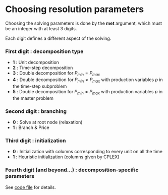 # Choosing resolution parameters

Choosing the solving parameters is done by the **met** argument, which must be an integer with at least 3 digits.

Each digit defines a different aspect of the solving.


### First digit : decomposition type

* **1** : Unit decomposition
* **2** : Time-step decomposition
* **3** : Double decomposition for $P_{min}=P_{max}$
* **4** : Double decomposition for $P_{min} \neq P_{max}$ with production variables $p$ in the time-step subproblem
* **5** : Double decomposition for $P_{min} \neq P_{max}$ with production variables $p$ in the master problem


### Second digit : branching

* **0** : Solve at root node (relaxation)
* **1** : Branch & Price


### Third digit : initialization

* **0** : Initialization with columns corresponding to every unit on all the time
* **1** : Heuristic initialization (columns given by CPLEX)


### Fourth digit (and beyond...) : decomposition-specific parameters

See [code file](/src/Process.cpp) for details.